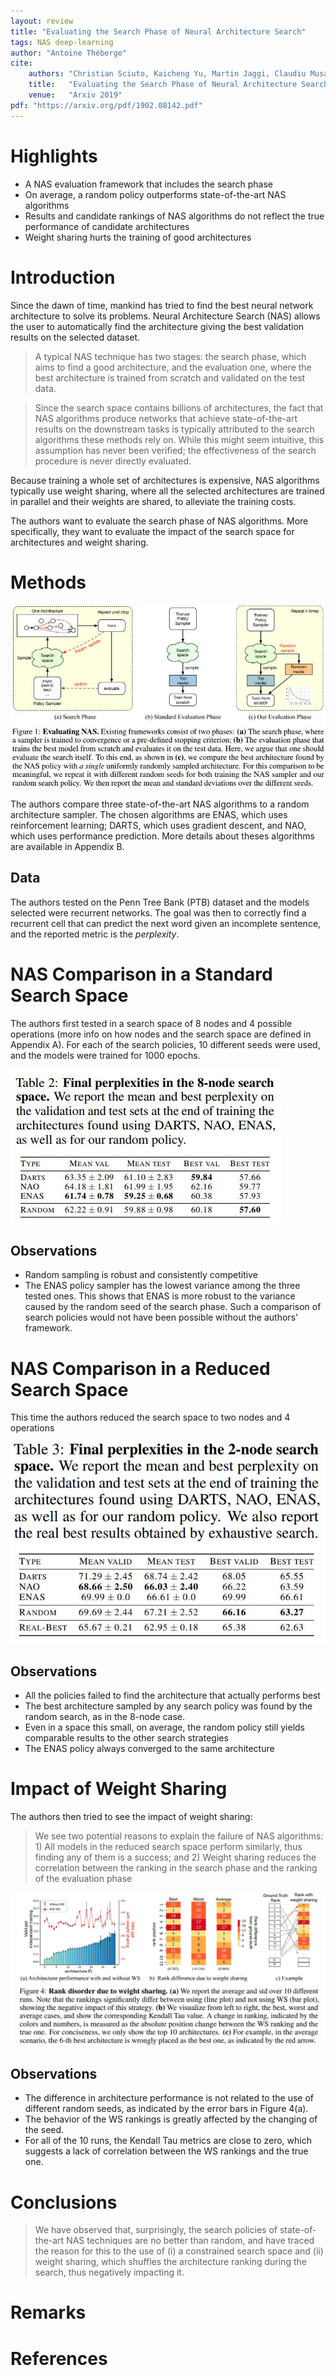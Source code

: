 ```yaml
---
layout: review
title: "Evaluating the Search Phase of Neural Architecture Search"
tags: NAS deep-learning
author: "Antoine Théberge"
cite:
    authors: "Christian Sciuto, Kaicheng Yu, Martin Jaggi, Claudiu Musat, Mathieu Salzmann"
    title:   "Evaluating the Search Phase of Neural Architecture Search"
    venue:   "Arxiv 2019"
pdf: "https://arxiv.org/pdf/1902.08142.pdf"
---
```



# Highlights
- A NAS evaluation framework that includes the search phase
- On average, a random policy outperforms state-of-the-art NAS algorithms
- Results and candidate rankings of NAS algorithms do not reflect the true performance of candidate architectures
- Weight sharing hurts the training of good architectures

# Introduction

Since the dawn of time, mankind has tried to find the best neural network architecture to solve its problems. Neural Architecture Search (NAS) allows the user to automatically find the architecture giving the best validation results on the selected dataset.

>A typical NAS technique has two stages: the search phase, which aims to find a good architecture, and the evaluation one, where the best architecture is trained from scratch and validated on the test data.

> Since the search space contains billions of architectures, the fact that NAS algorithms produce networks that achieve state-of-the-art results on the downstream tasks is typically attributed to the search algorithms these methods rely on. While this might seem intuitive, this assumption has never been verified; the effectiveness of the search procedure is never directly evaluated.

Because training a whole set of architectures is expensive, NAS algorithms typically use weight sharing, where all the selected architectures are trained in parallel and their weights are shared, to alleviate the training costs.

The authors want to evaluate the search phase of NAS algorithms. More specifically, they want to evaluate the impact of the search space for architectures and weight sharing.

# Methods

![](/article/images/EvaluatingNAS/fig1.jpeg)

The authors compare three state-of-the-art NAS algorithms to a random architecture sampler. The chosen algorithms are ENAS, which uses reinforcement learning; DARTS, which uses gradient descent, and NAO, which uses performance prediction. More details about theses algorithms are available in Appendix B.


## Data

The authors tested on the Penn Tree Bank (PTB) dataset and the models selected were recurrent networks. The goal was then to correctly find a recurrent cell that can predict the next word given an incomplete sentence, and the reported metric is the _perplexity_.



# NAS Comparison in a Standard Search Space

The authors first tested in a search space of 8 nodes and 4 possible operations (more info on how nodes and the search space are defined in Appendix A). For each of the search policies, 10 different seeds were used, and the models were trained for 1000 epochs.

![](/article/images/EvaluatingNAS/table2.jpeg)

## Observations

- Random sampling is robust and consistently competitive
- The ENAS policy sampler has the lowest variance among the three tested ones. This shows that ENAS is more robust to the variance caused by the random seed of the search phase. Such a comparison of search policies would not have been possible without the authors' framework.

# NAS Comparison in a Reduced Search Space

This time the authors reduced the search space to two nodes and 4 operations

![](/article/images/EvaluatingNAS/table3.jpeg)

## Observations

- All the policies failed to find the architecture that actually performs best
- The best architecture sampled by any search policy was found by the random search, as in the 8-node case.
- Even in a space this small, on average, the random policy still yields comparable results to the other search strategies
- The ENAS policy always converged to the same architecture

# Impact of Weight Sharing

The authors then tried to see the impact of weight sharing:

> We see two potential reasons to explain the failure of NAS algorithms: 1) All models in the reduced search space perform similarly, thus finding any of them is a success; and 2) Weight sharing reduces the correlation between the ranking in the search phase and the ranking of the evaluation phase

![](/article/images/EvaluatingNAS/fig4.jpeg)

## Observations

- The difference in architecture performance is not related to the use of different random seeds, as indicated by the error bars in Figure 4(a).
- The behavior of the WS rankings is greatly affected by the changing of the seed.
- For all of the 10 runs, the Kendall Tau metrics are close to zero, which suggests a lack of correlation between the WS rankings and the true one.

# Conclusions

> We have observed that, surprisingly, the search policies of state-of-the-art NAS techniques are no better than random, and have traced the reason for this to the use of (i) a constrained search space and (ii) weight sharing, which shuffles the architecture ranking during the search, thus negatively impacting it.

# Remarks


# References
